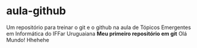 # aula-github
Um repositório para treinar o git e o github na aula de Tópicos Emergentes em Informática do IFFar Uruguaiana
**Meu primeiro repositório em git**
Olá Mundo! Hhehehe